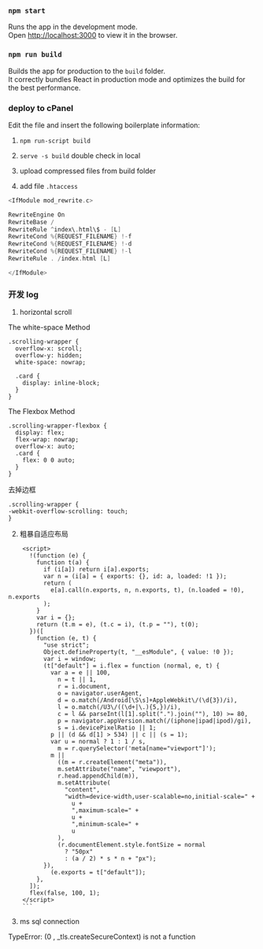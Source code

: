 ### `npm start`

Runs the app in the development mode.<br />
Open [http://localhost:3000](http://localhost:3000) to view it in the browser.

### `npm run build`

Builds the app for production to the `build` folder.<br />
It correctly bundles React in production mode and optimizes the build for the best performance.

### deploy to cPanel

Edit the file and insert the following boilerplate information:

1. `npm run-script build`

2. `serve -s build` double check in local

3. upload compressed files from build folder

4. add file `.htaccess`

```c
<IfModule mod_rewrite.c>

RewriteEngine On
RewriteBase /
RewriteRule ^index\.html\$ - [L]
RewriteCond %{REQUEST_FILENAME} !-f
RewriteCond %{REQUEST_FILENAME} !-d
RewriteCond %{REQUEST_FILENAME} !-l
RewriteRule . /index.html [L]

</IfModule>
```

### 开发 log

1. horizontal scroll

The white-space Method

```
.scrolling-wrapper {
  overflow-x: scroll;
  overflow-y: hidden;
  white-space: nowrap;

  .card {
    display: inline-block;
  }
}
```

The Flexbox Method

```
.scrolling-wrapper-flexbox {
  display: flex;
  flex-wrap: nowrap;
  overflow-x: auto;
  .card {
    flex: 0 0 auto;
  }
}
```

去掉边框

```
.scrolling-wrapper {
-webkit-overflow-scrolling: touch;
}
```

2. 粗暴自适应布局

````
    <script>
      !(function (e) {
        function t(a) {
          if (i[a]) return i[a].exports;
          var n = (i[a] = { exports: {}, id: a, loaded: !1 });
          return (
            e[a].call(n.exports, n, n.exports, t), (n.loaded = !0), n.exports
          );
        }
        var i = {};
        return (t.m = e), (t.c = i), (t.p = ""), t(0);
      })([
        function (e, t) {
          "use strict";
          Object.defineProperty(t, "__esModule", { value: !0 });
          var i = window;
          (t["default"] = i.flex = function (normal, e, t) {
            var a = e || 100,
              n = t || 1,
              r = i.document,
              o = navigator.userAgent,
              d = o.match(/Android[\S\s]+AppleWebkit\/(\d{3})/i),
              l = o.match(/U3\/((\d+|\.){5,})/i),
              c = l && parseInt(l[1].split(".").join(""), 10) >= 80,
              p = navigator.appVersion.match(/(iphone|ipad|ipod)/gi),
              s = i.devicePixelRatio || 1;
            p || (d && d[1] > 534) || c || (s = 1);
            var u = normal ? 1 : 1 / s,
              m = r.querySelector('meta[name="viewport"]');
            m ||
              ((m = r.createElement("meta")),
              m.setAttribute("name", "viewport"),
              r.head.appendChild(m)),
              m.setAttribute(
                "content",
                "width=device-width,user-scalable=no,initial-scale=" +
                  u +
                  ",maximum-scale=" +
                  u +
                  ",minimum-scale=" +
                  u
              ),
              (r.documentElement.style.fontSize = normal
                ? "50px"
                : (a / 2) * s * n + "px");
          }),
            (e.exports = t["default"]);
        },
      ]);
      flex(false, 100, 1);
    </script>
    ```
````

3. ms sql connection

TypeError: (0 , \_tls.createSecureContext) is not a function

